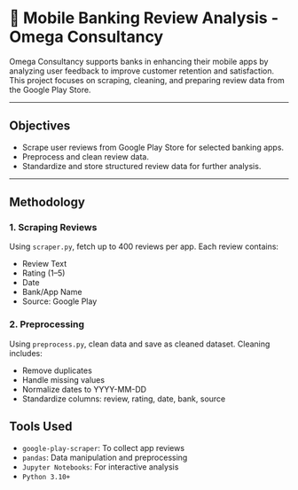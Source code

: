 # 📱 Mobile Banking Review Analysis - Omega Consultancy

Omega Consultancy supports banks in enhancing their mobile apps by analyzing user feedback to improve customer retention and satisfaction. This project focuses on scraping, cleaning, and preparing review data from the Google Play Store.

---

## Objectives

- Scrape user reviews from Google Play Store for selected banking apps.
- Preprocess and clean review data.
- Standardize and store structured review data for further analysis.

---

##  Methodology

### 1. Scraping Reviews

Using `scraper.py`, fetch up to 400 reviews per app. Each review contains:

- Review Text
- Rating (1–5)
- Date
- Bank/App Name
- Source: Google Play

### 2. Preprocessing 

Using `preprocess.py`, clean data and save as cleaned dataset. Cleaning includes:

- Remove duplicates
- Handle missing values
- Normalize dates to YYYY-MM-DD
- Standardize columns:
review, rating, date, bank, source

## Tools Used

- `google-play-scraper`: To collect app reviews
- `pandas`: Data manipulation and preprocessing
- `Jupyter Notebooks`: For interactive analysis
- `Python 3.10+`


